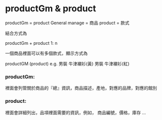 # productGm & product 

productGm = product General manage = 商品
product = 款式

結合方式為

productGm + product
1: n

一個商品裡面可以有多個款式，顯示方式為

productGM (product)
e.g.
男裝 牛津襯衫(黃)
男裝 牛津襯衫(紅)


### productGm:
裡面會列管關於商品的『總』資訊，商品描述，產地，對應的品牌，對應的館別

### product:
裡面會詳細列出，品項裡面需要的資訊，例如，
商品編號，價格，庫存 ...

